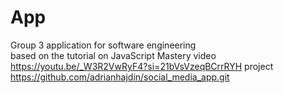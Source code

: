 # App
Group 3 application for software engineering  
based on the tutorial on JavaScript Mastery
video https://youtu.be/_W3R2VwRyF4?si=21bVsVzeqBCrrRYH
project https://github.com/adrianhajdin/social_media_app.git
